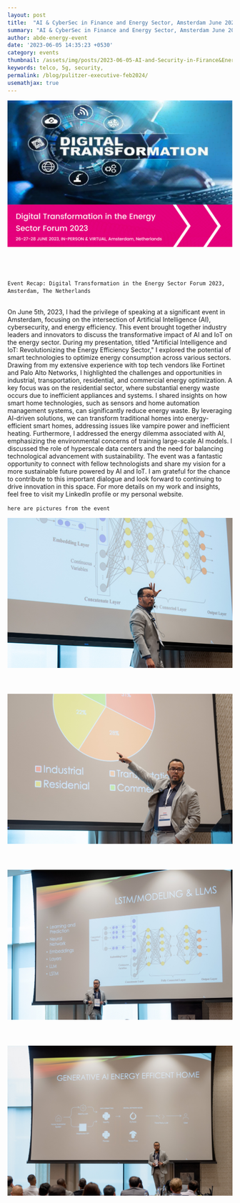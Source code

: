 ```yaml
---
layout: post
title:  "AI & CyberSec in Finance and Energy Sector, Amsterdam June 2023 , The Netherlands"
summary: "AI & CyberSec in Finance and Energy Sector, Amsterdam June 2023 , The Netherlands"
author: abde-energy-event
date: '2023-06-05 14:35:23 +0530'
category: events
thumbnail: /assets/img/posts/2023-06-05-AI-and-Security-in-Firance&Energy/Image_AS_E_03.jpg
keywords: telco, 5g, security, 
permalink: /blog/pulitzer-executive-feb2024/
usemathjax: true
---
```



<div style="text-align: center;">
  <img src="/assets/img/authors/big-energy.png" alt="Going through some deep Fortigate flows" class="img-fluid">
  <p style="font-weight: bold; font-size: 1.5em; padding: 5px; display: inline-block;"></p>
</div>


`Event Recap: Digital Transformation in the Energy Sector Forum 2023, Amsterdam, The Netherlands `

<br>
On June 5th, 2023, I had the privilege of speaking at a significant event in Amsterdam, focusing on the intersection of Artificial Intelligence (AI), cybersecurity, and energy efficiency. This event brought together industry leaders and innovators to discuss the transformative impact of AI and IoT on the energy sector.
During my presentation, titled "Artificial Intelligence and IoT: Revolutionizing the Energy Efficiency Sector," I explored the potential of smart technologies to optimize energy consumption across various sectors. Drawing from my extensive experience with top tech vendors like Fortinet and Palo Alto Networks, I highlighted the challenges and opportunities in industrial, transportation, residential, and commercial energy optimization.
A key focus was on the residential sector, where substantial energy waste occurs due to inefficient appliances and systems. I shared insights on how smart home technologies, such as sensors and home automation management systems, can significantly reduce energy waste. By leveraging AI-driven solutions, we can transform traditional homes into energy-efficient smart homes, addressing issues like vampire power and inefficient heating.
Furthermore, I addressed the energy dilemma associated with AI, emphasizing the environmental concerns of training large-scale AI models. I discussed the role of hyperscale data centers and the need for balancing technological advancement with sustainability.
The event was a fantastic opportunity to connect with fellow technologists and share my vision for a more sustainable future powered by AI and IoT. I am grateful for the chance to contribute to this important dialogue and look forward to continuing to drive innovation in this space.
For more details on my work and insights, feel free to visit my LinkedIn profile or my personal website.

`here are pictures from the event`


<div style="text-align: center;">
  <img src="/assets/img/posts/2023-06-05-AI-and-Security-in-Firance&Energy/Image_AS_E_04.jpg" alt="Going through some deep Fortigate flows" class="img-fluid">
  <p style="font-weight: bold; font-size: 1.5em; padding: 5px; display: inline-block;"></p>
</div>

<div style="text-align: center;">
  <img src="/assets/img/posts/2023-06-05-AI-and-Security-in-Firance&Energy/Image_AS_E_01.jpg" alt="Internal QoS and chips" class="img-fluid">
  <p style="font-weight: bold; font-size: 1.5em;  padding: 5px; display: inline-block;"></p>
</div>

<div style="text-align: center;">
  <img src="/assets/img/posts/2023-06-05-AI-and-Security-in-Firance&Energy/Image_AS_E_03.jpg" alt="More QoS" class="img-fluid">
  <p style="font-weight: bold; font-size: 1.5em; padding: 5px; display: inline-block;"></p>
</div>

<div style="text-align: center;">
  <img src="/assets/img/posts/2023-06-05-AI-and-Security-in-Firance&Energy/Image_AS_E_05.jpg" alt="Leaving Nice Airport right before return flight, with my colleague Adel" class="img-fluid">
  <p style="font-weight: bold; font-size: 1.5em; padding: 5px; display: inline-block;"></p>
</div>